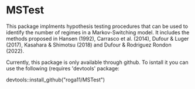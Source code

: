 # MSTest

This package implments hypothesis testing procedures that can be used to identify the number of regimes in a Markov-Switching model. It includes the methods proposed in Hansen (1992), Carrasco et al. (2014), Dufour & Luger (2017), Kasahara & Shimotsu (2018) and Dufour & Rodriguez Rondon (2022).

Currently, this package is only available through github. To isntall it you can use the following (requires 'devtools' package: 

devtools::install_github("roga11/MSTest")
